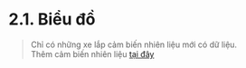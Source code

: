 # 2.1. Biểu đồ

> Chỉ có những xe lắp cảm biến nhiên liệu mới có dữ liệu. <br>
> Thêm cảm biến nhiên liệu [tại đây](vi/modules/web-interface/devices/edit-device/#sensor) <div id="sensor">

